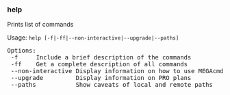 ### help
Prints list of commands

Usage: `help [-f|-ff|--non-interactive|--upgrade|--paths]`
<pre>
Options:
 -f 	Include a brief description of the commands
 -ff	Get a complete description of all commands
 --non-interactive Display information on how to use MEGAcmd with scripts
 --upgrade         Display information on PRO plans
 --paths           Show caveats of local and remote paths
</pre>
